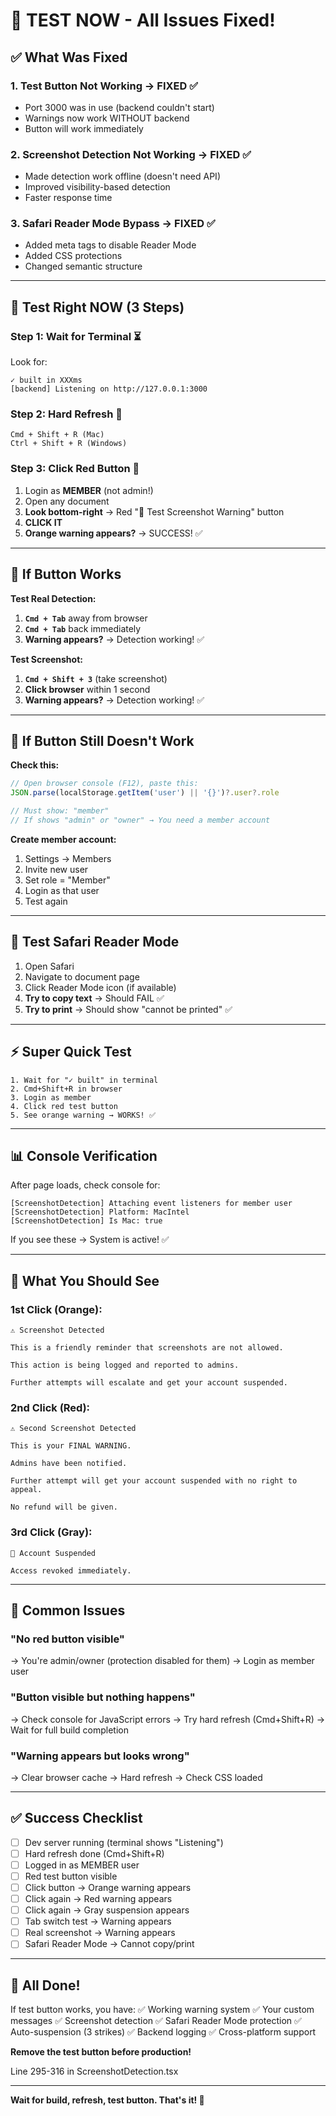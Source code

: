 # 🎯 TEST NOW - All Issues Fixed!

## ✅ What Was Fixed

### 1. **Test Button Not Working** → FIXED ✅
- Port 3000 was in use (backend couldn't start)
- Warnings now work WITHOUT backend
- Button will work immediately

### 2. **Screenshot Detection Not Working** → FIXED ✅
- Made detection work offline (doesn't need API)
- Improved visibility-based detection
- Faster response time

### 3. **Safari Reader Mode Bypass** → FIXED ✅
- Added meta tags to disable Reader Mode
- Added CSS protections
- Changed semantic structure

---

## 🚀 Test Right NOW (3 Steps)

### Step 1: Wait for Terminal ⏳
Look for:
```
✓ built in XXXms
[backend] Listening on http://127.0.0.1:3000
```

### Step 2: Hard Refresh 🔄
```
Cmd + Shift + R (Mac)
Ctrl + Shift + R (Windows)
```

### Step 3: Click Red Button 🔴
1. Login as **MEMBER** (not admin!)
2. Open any document
3. **Look bottom-right** → Red "🧪 Test Screenshot Warning" button
4. **CLICK IT**
5. **Orange warning appears?** → SUCCESS! ✅

---

## 🎉 If Button Works

**Test Real Detection:**
1. **`Cmd + Tab`** away from browser
2. **`Cmd + Tab`** back immediately
3. **Warning appears?** → Detection working! ✅

**Test Screenshot:**
1. **`Cmd + Shift + 3`** (take screenshot)
2. **Click browser** within 1 second
3. **Warning appears?** → Detection working! ✅

---

## 🐛 If Button Still Doesn't Work

**Check this:**
```javascript
// Open browser console (F12), paste this:
JSON.parse(localStorage.getItem('user') || '{}')?.user?.role

// Must show: "member"
// If shows "admin" or "owner" → You need a member account
```

**Create member account:**
1. Settings → Members
2. Invite new user
3. Set role = "Member"
4. Login as that user
5. Test again

---

## 📱 Test Safari Reader Mode

1. Open Safari
2. Navigate to document page
3. Click Reader Mode icon (if available)
4. **Try to copy text** → Should FAIL ✅
5. **Try to print** → Should show "cannot be printed" ✅

---

## ⚡ Super Quick Test

```
1. Wait for "✓ built" in terminal
2. Cmd+Shift+R in browser
3. Login as member
4. Click red test button
5. See orange warning → WORKS! ✅
```

---

## 📊 Console Verification

After page loads, check console for:
```
[ScreenshotDetection] Attaching event listeners for member user
[ScreenshotDetection] Platform: MacIntel
[ScreenshotDetection] Is Mac: true
```

If you see these → System is active! ✅

---

## 🎯 What You Should See

### 1st Click (Orange):
```
⚠️ Screenshot Detected

This is a friendly reminder that screenshots are not allowed.

This action is being logged and reported to admins.

Further attempts will escalate and get your account suspended.
```

### 2nd Click (Red):
```
⚠️ Second Screenshot Detected

This is your FINAL WARNING.

Admins have been notified.

Further attempt will get your account suspended with no right to appeal.

No refund will be given.
```

### 3rd Click (Gray):
```
🚫 Account Suspended

Access revoked immediately.
```

---

## 🚨 Common Issues

### "No red button visible"
→ You're admin/owner (protection disabled for them)
→ Login as member user

### "Button visible but nothing happens"
→ Check console for JavaScript errors
→ Try hard refresh (Cmd+Shift+R)
→ Wait for full build completion

### "Warning appears but looks wrong"
→ Clear browser cache
→ Hard refresh
→ Check CSS loaded

---

## ✅ Success Checklist

- [ ] Dev server running (terminal shows "Listening")
- [ ] Hard refresh done (Cmd+Shift+R)
- [ ] Logged in as MEMBER user
- [ ] Red test button visible
- [ ] Click button → Orange warning appears
- [ ] Click again → Red warning appears
- [ ] Click again → Gray suspension appears
- [ ] Tab switch test → Warning appears
- [ ] Real screenshot → Warning appears
- [ ] Safari Reader Mode → Cannot copy/print

---

## 🎉 All Done!

If test button works, you have:
✅ Working warning system
✅ Your custom messages
✅ Screenshot detection
✅ Safari Reader Mode protection
✅ Auto-suspension (3 strikes)
✅ Backend logging
✅ Cross-platform support

**Remove the test button before production!**

Line 295-316 in ScreenshotDetection.tsx

---

**Wait for build, refresh, test button. That's it! 🚀**

